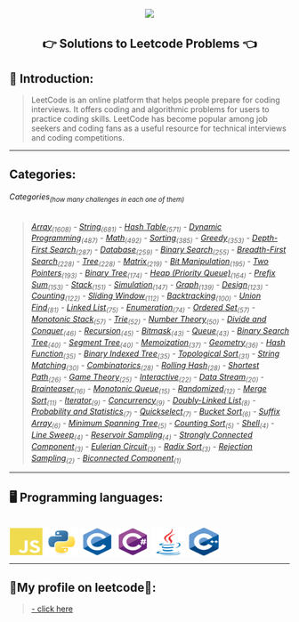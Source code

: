 <p align="center">
<img src="https://capsule-render.vercel.app/api?type=rect&color=gradient&height=100&section=header&text=LeetCode%20Solutions&fontSize=70&fontAlignY=70" /> 
<h2 align="center">👉 Solutions to Leetcode Problems 👈</h2>
</p>

## 📖 **Introduction:**

>LeetCode is an online platform that helps people prepare for coding interviews. It offers coding and algorithmic problems for users to practice coding skills. LeetCode has become popular among job seekers and coding fans as a useful resource for technical interviews and coding competitions.
***
## **Categories:**

###### Categories<sub>(how many challenges in each one of them)</sub>

>_[Array](https://github.com/MariPadilha/leetcode-solutions-/blob/main/language/Array.md)<sub>(1608)</sub>  -  [String]()<sub>(681)</sub>  -  [Hash Table](https://github.com/MariPadilha/leetcode-solutions-/blob/main/language/hash%20table.md)<sub>(571)</sub>  -  [Dynamic Programming]()<sub>(487)</sub>  -  [Math](https://github.com/MariPadilha/leetcode-solutions-/blob/main/language/math.md)<sub>(492)</sub>  -  [Sorting]()<sub>(385)</sub>  -  [Greedy]()<sub>(353)</sub>  -  [Depth-First Search]()<sub>(287)</sub>  -  [Database]()<sub>(259)</sub>  -  [Binary Search]()<sub>(255)</sub>  -  [Breadth-First Search]()<sub>(228)</sub>  -  [Tree]()<sub>(228)</sub>  -  [Matrix]()<sub>(219)</sub>  -  [Bit Manipulation]()<sub>(195)</sub>  -  [Two Pointers]()<sub>(193)</sub>  -  [Binary Tree]()<sub>(174)</sub>  -  [Heap (Priority Queue)]()<sub>(164)</sub>  -  [Prefix Sum]()<sub>(153)</sub>  -  [Stack]()<sub>(151)</sub>  -  [Simulation](https://github.com/MariPadilha/leetcode-solutions-/blob/main/language/simulation.md)<sub>(147)</sub>  -  [Graph]()<sub>(139)</sub>  -  [Design]()<sub>(123)</sub>  -  [Counting]()<sub>(122)</sub>  -  [Sliding Window]()<sub>(112)</sub>  -  [Backtracking]()<sub>(100)</sub>  -  [Union Find]()<sub>(81)</sub>  -  [Linked List]()<sub>(75)</sub>  -  [Enumeration]()<sub>(74)</sub>  -  [Ordered Set]()<sub>(57)</sub>  -  [Monotonic Stack]()<sub>(57)</sub>  -  [Trie]()<sub>(52)</sub>  -  [Number Theory]()<sub>(50)</sub>  -  [Divide and Conquer]()<sub>(46)</sub>  -  [Recursion]()<sub>(45)</sub>  -  [Bitmask]()<sub>(43)</sub>  -  [Queue]()<sub>(43)</sub>  -  [Binary Search Tree]()<sub>(40)</sub>  -  [Segment Tree]()<sub>(40)</sub>  -  [Memoization]()<sub>(37)</sub>  -  [Geometry]()<sub>(36)</sub>  -  [Hash Function]()<sub>(35)</sub> - [Binary Indexed Tree]()<sub>(35)</sub>  -  [Topological Sort]()<sub>(31)</sub>  -  [String Matching]()<sub>(30)</sub>  -  [Combinatorics]()<sub>(28)</sub>  -  [Rolling Hash]()<sub>(28)</sub>  -  [Shortest Path]()<sub>(26)</sub>  -  [Game Theory]()<sub>(25)</sub>  -  [Interactive]()<sub>(22)</sub>  -  [Data Stream]()<sub>(20)</sub>  -  [Brainteaser]()<sub>(16)</sub>  -  [Monotonic Queue]()<sub>(15)</sub>  -  [Randomized]()<sub>(12)</sub>  -  [Merge Sort]()<sub>(11)</sub>  -  [Iterator]()<sub>(9)</sub>  -  [Concurrency]()<sub>(9)</sub>  -  [Doubly-Linked List]()<sub>(8)</sub>  -  [Probability and Statistics]()<sub>(7)</sub> - [Quickselect]()<sub>(7)</sub>  -  [Bucket Sort]()<sub>(6)</sub>  -  [Suffix Array]()<sub>(6)</sub>  -  [Minimum Spanning Tree]()<sub>(5)</sub>  -  [Counting Sort]()<sub>(5)</sub>  -  [Shell]()<sub>(4)</sub>  -  [Line Sweep]()<sub>(4)</sub>  -  [Reservoir Sampling]()<sub>(4)</sub>  -  [Strongly Connected Component]()<sub>(3)</sub>  -  [Eulerian Circuit]()<sub>(3)</sub>  -  [Radix Sort]()<sub>(3)</sub>  -  [Rejection Sampling]()<sub>(2)</sub>  -  [Biconnected Component]()<sub>(1)</sub>_
***
## 🖥️ **Programming languages:**

<div style="display: inline_block"><br>
  <img align="center" alt="Mari-Js" height="50" width="60" src="https://raw.githubusercontent.com/devicons/devicon/master/icons/javascript/javascript-plain.svg">
  <img align="center" alt="Mari-Python" height="50" width="60" src="https://raw.githubusercontent.com/devicons/devicon/master/icons/python/python-original.svg">
  <img align="center" alt="Mari-c" height="50" width="60" src="https://raw.githubusercontent.com/devicons/devicon/master/icons/c/c-original.svg">
  <img align="center" alt="Mari-c#" height="50" width="60" src="https://raw.githubusercontent.com/devicons/devicon/master/icons/csharp/csharp-original.svg">
  <img align="center" alt="Mari-Java" height="50" width="60" src="https://raw.githubusercontent.com/devicons/devicon/master/icons/java/java-original.svg">
 <a href="https://github.com/MariPadilha/URI-online-answers/blob/main/categorias/iniciantecpp.md" target="_blank"><img align="center" alt="Mari-Python" height="50" width="60" src="https://raw.githubusercontent.com/devicons/devicon/master/icons/cplusplus/cplusplus-original.svg"></a>
</div>

***

## 👋**My profile on leetcode**👋:

 > <a href="https://leetcode.com/k0sn1k4/">- click here</a>

